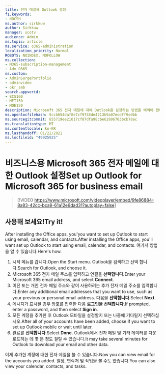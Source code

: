```yaml
---
title: 전자 메일용 Outlook 설정
f1.keywords:
- NOCSH
ms.author: sirkkuw
author: Sirkkuw
manager: scotv
audience: Admin
ms.topic: article
ms.service: o365-administration
localization_priority: Normal
ROBOTS: NOINDEX, NOFOLLOW
ms.collection:
- M365-subscription-management
- Adm_O365
ms.custom:
- AdminSurgePortfolio
- adminvideo
- okr_smb
search.appverid:
- BCS160
- MET150
- MOE150
description: Microsoft 365 전자 메일에 대해 Outlook을 설정하는 방법을 배워야 합니다.
ms.openlocfilehash: 9ccb654daf8e7cf9748de4213b9a07ecdff9edbb
ms.sourcegitcommit: 855719ee21017cf87dfa98cbe62806763bcb78ac
ms.translationtype: MT
ms.contentlocale: ko-KR
ms.lasthandoff: 01/22/2021
ms.locfileid: "49925925"
---
```

# <a name="set-up-outlook-for-microsoft-365-for-business-email"></a><span data-ttu-id="11d68-103">비즈니스용 Microsoft 365 전자 메일에 대한 Outlook 설정</span><span class="sxs-lookup"><span data-stu-id="11d68-103">Set up Outlook for Microsoft 365 for business email</span></span> 

> [!VIDEO https://www.microsoft.com/videoplayer/embed/9fe86884-8a83-42cc-bca9-61a12e6dad31?autoplay=false]

## <a name="try-it"></a><span data-ttu-id="11d68-104">사용해 보세요!</span><span class="sxs-lookup"><span data-stu-id="11d68-104">Try it!</span></span>

<span data-ttu-id="11d68-105">After installing the Office apps, you&#39;you want to set up Outlook to start using email, calendar, and contacts.</span><span class="sxs-lookup"><span data-stu-id="11d68-105">After installing the Office apps, you&#39;ll want set up Outlook to start using email, calendar, and contacts.</span></span> <span data-ttu-id="11d68-106">여기서&#39;방법을 알 수 있습니다.</span><span class="sxs-lookup"><span data-stu-id="11d68-106">Here&#39;s how.</span></span>

1. <span data-ttu-id="11d68-107">시작 메뉴를 갑니다.</span><span class="sxs-lookup"><span data-stu-id="11d68-107">Open the Start menu.</span></span> <span data-ttu-id="11d68-108">Outlook을 검색하고 선택 합니다.</span><span class="sxs-lookup"><span data-stu-id="11d68-108">Search for Outlook, and choose it.</span></span>
2. <span data-ttu-id="11d68-109">Microsoft 365 전자 메일 주소를 입력하고 연결을 **선택합니다.**</span><span class="sxs-lookup"><span data-stu-id="11d68-109">Enter your Microsoft 365 email address, and select  **Connect**.</span></span>
3. <span data-ttu-id="11d68-110">이전 또는 개인 전자 메일 주소와 같이 사용하려는 추가 전자 메일 주소를 입력합니다.</span><span class="sxs-lookup"><span data-stu-id="11d68-110">Enter any additional email addresses that you want to use, such as your previous or personal email address.</span></span> <span data-ttu-id="11d68-111">다음을 **선택합니다.**</span><span class="sxs-lookup"><span data-stu-id="11d68-111">Select  **Next**.</span></span>
4. <span data-ttu-id="11d68-112">메시지가 표시될 경우 암호를 입력한 다음 **로그인을 선택합니다.**</span><span class="sxs-lookup"><span data-stu-id="11d68-112">If prompted, enter a password, and then select  **Sign in**.</span></span>
5. <span data-ttu-id="11d68-113">모든 계정을 추가한 후 Outlook 모바일을 설정할지 또는 나중에 기다릴지 선택하십시오.</span><span class="sxs-lookup"><span data-stu-id="11d68-113">After all of your accounts have been added, choose if you want to set up Outlook mobile or wait until later.</span></span>
6. <span data-ttu-id="11d68-114">완료를 **선택합니다.**</span><span class="sxs-lookup"><span data-stu-id="11d68-114">Select  **Done**.</span></span> <span data-ttu-id="11d68-115">Outlook에서 전자 메일 및 기타 데이터를 다운로드하는 데 몇 분 정도 걸릴 수 있습니다.</span><span class="sxs-lookup"><span data-stu-id="11d68-115">It may take several minutes for Outlook to download your email and other data.</span></span>

<span data-ttu-id="11d68-116">이제 추가한 계정에 대한 전자 메일을 볼 수 있습니다.</span><span class="sxs-lookup"><span data-stu-id="11d68-116">Now you can view email for the accounts you added.</span></span> <span data-ttu-id="11d68-117">일정, 연락처 및 작업을 볼 수도 있습니다.</span><span class="sxs-lookup"><span data-stu-id="11d68-117">You can also view your calendar, contacts, and tasks.</span></span>